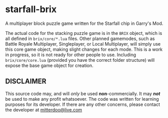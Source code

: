 # starfall-brix
A multiplayer block puzzle game written for the Starfall chip in Garry's Mod.

The actual code for the stacking puzzle game is in the `BRIX` object, which is all defined in `brix/core/*.lua` files.
Other planned gamemodes, such as Battle Royale Multiplayer, Singleplayer, or Local Multiplayer, will simply use this core game object, making slight changes for each mode.
This is a work in progress, so it is not ready for other people to use. Including `brix/core/core.lua` (provided you have the correct folder structure) will expose the base game object for creation.

## DISCLAIMER
This source code may, and will *only* be used **non**-commercially. It may ***not*** be used to make any profit whatsoever. The code was written for learning purposes for its developer. If there are any other concerns, please contact the developer at mitterdoo@live.com
